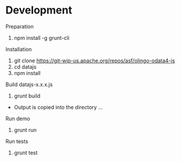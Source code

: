 Development
===========

Preparation 
1.  npm install -g grunt-cli

Installation
1.  git clone https://git-wip-us.apache.org/repos/asf/olingo-odata4-js
1.  cd datajs
1.  npm install

Build datajs-x.x.x.js
1.  grunt build
*   Output is copied into the directory ...

Run demo
1.  grunt run

Run tests
1.  grunt test

